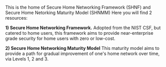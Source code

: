 This is the home of Secure Home Networking Framework (SHNF) and Secure Home Netorking Maturity Model (SHNMM)
Here you will find 2 resources: 

**1) **Secure Home Networking Framework.****
Adopted from the NIST CSF, but catered to home users, this framework aims to provide near-enterprise grade security for home users with zero or low-cost. 

**2) Secure Home Networking Maturity Model**
This maturity model aims to provide a path for gradual improvement of one's home network over time, via Levels 1, 2 and 3. 


<!---
SecureHomeNetwork/SecureHomeNetwork is a ✨ special ✨ repository because its `README.md` (this file) appears on your GitHub profile.
You can click the Preview link to take a look at your changes.
--->
